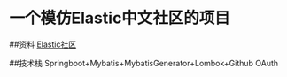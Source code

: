 # 一个模仿Elastic中文社区的项目

##资料
[Elastic社区](https://elasticsearch.cn/)


##技术栈 
Springboot+Mybatis+MybatisGenerator+Lombok+Github OAuth  


 
